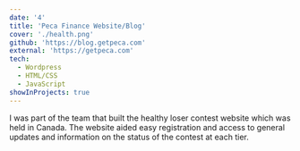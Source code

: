 ```yaml
---
date: '4'
title: 'Peca Finance Website/Blog'
cover: './health.png'
github: 'https://blog.getpeca.com'
external: 'https://getpeca.com'
tech:
  - Wordpress
  - HTML/CSS
  - JavaScript
showInProjects: true
---
```


I was part of the team that built the healthy loser contest website which was held in Canada. The website aided easy registration and access to general updates and information on the status of the contest at each tier.